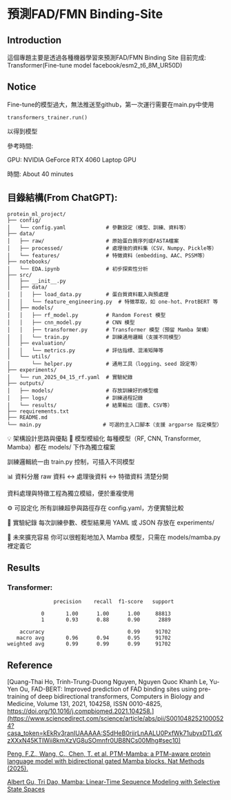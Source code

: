# 預測FAD/FMN Binding-Site

## Introduction

這個專題主要是透過各種機器學習來預測FAD/FMN Binding Site
目前完成: Transformer(Fine-tune model facebook/esm2_t6_8M_UR50D)

## Notice
Fine-tune的模型過大，無法推送至github，第一次運行需要在main.py中使用
```
transformers_trainer.run()
```
以得到模型

參考時間:

GPU: NVIDIA GeForce RTX 4060 Laptop GPU

時間: About 40 minutes

## 目錄結構(From ChatGPT):
```
protein_ml_project/
├── config/
│   └── config.yaml             # 參數設定（模型、訓練、資料等）
├── data/
│   ├── raw/                    # 原始蛋白質序列或FASTA檔案
│   ├── processed/              # 處理後的資料集（CSV、Numpy、Pickle等）
│   └── features/               # 特徵資料（embedding、AAC、PSSM等）
├── notebooks/
│   └── EDA.ipynb               # 初步探索性分析
├── src/
│   ├── __init__.py
│   ├── data/
│   │   ├── load_data.py        # 蛋白質資料載入與預處理
│   │   └── feature_engineering.py  # 特徵萃取，如 one-hot、ProtBERT 等
│   ├── models/
│   │   ├── rf_model.py         # Random Forest 模型
│   │   ├── cnn_model.py        # CNN 模型
│   │   ├── transformer.py      # Transformer 模型（預留 Mamba 架構）
│   │   └── train.py            # 訓練通用邏輯（支援不同模型）
│   ├── evaluation/
│   │   └── metrics.py          # 評估指標、混淆矩陣等
│   └── utils/
│       └── helper.py           # 通用工具（logging、seed 設定等）
├── experiments/
│   └── run_2025_04_15_rf.yaml  # 實驗紀錄
├── outputs/
│   ├── models/                 # 存放訓練好的模型檔
│   ├── logs/                   # 訓練過程記錄
│   └── results/                # 結果輸出（圖表、CSV等）
├── requirements.txt
├── README.md
└── main.py                    # 可選的主入口腳本（支援 argparse 指定模型）
```

💡 架構設計思路與優點
🔁 模型模組化
每種模型（RF, CNN, Transformer, Mamba）都在 models/ 下作為獨立檔案

訓練邏輯統一由 train.py 控制，可插入不同模型

📊 資料分層
raw 資料 ↔ 處理後資料 ↔ 特徵資料 清楚分開

資料處理與特徵工程為獨立模組，便於重複使用

⚙️ 可設定化
所有訓練超參與路徑存在 config.yaml，方便實驗比較

🧪 實驗紀錄
每次訓練參數、模型結果用 YAML 或 JSON 存放在 experiments/

🔄 未來擴充容易
你可以很輕鬆地加入 Mamba 模型，只需在 models/mamba.py 裡定義它

## Results

### Transformer:

```
               precision    recall  f1-score   support

           0       1.00      1.00      1.00     88813
           1       0.93      0.88      0.90      2889

    accuracy                           0.99     91702
   macro avg       0.96      0.94      0.95     91702
weighted avg       0.99      0.99      0.99     91702
```

## Reference
[Quang-Thai Ho, Trinh-Trung-Duong Nguyen, Nguyen Quoc Khanh Le, Yu-Yen Ou,
FAD-BERT: Improved prediction of FAD binding sites using pre-training of deep bidirectional transformers,
Computers in Biology and Medicine,
Volume 131,
2021,
104258,
ISSN 0010-4825,
https://doi.org/10.1016/j.compbiomed.2021.104258.](https://www.sciencedirect.com/science/article/abs/pii/S0010482521000524?casa_token=kEkRv3ranIUAAAAA:S5dHeB0riirLnAALU0PxfWk71ubyxDTLdXzXXxN45KTIWii8kmXzVG8uSOmnfr0UB8NCs00Mhg#sec10)

[Peng, F.Z., Wang, C., Chen, T. et al. PTM-Mamba: a PTM-aware protein language model with bidirectional gated Mamba blocks. Nat Methods (2025).](https://doi.org/10.1038/s41592-025-02656-9)

[Albert Gu, Tri Dao, Mamba: Linear-Time Sequence Modeling with Selective State Spaces](https://arxiv.org/abs/2312.00752)
